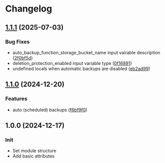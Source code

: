 # Changelog

## [1.1.1](https://github.com/Tensho/terraform-google-filestore/compare/v1.1.0...v1.1.1) (2025-07-03)


### Bug Fixes

* auto_backup_function_storage_bucket_name input vairable description ([2f0bf5d](https://github.com/Tensho/terraform-google-filestore/commit/2f0bf5dedba4b120ab4951387da785b42d841e0e))
* deletion_protection_enabled input variable type ([0f16891](https://github.com/Tensho/terraform-google-filestore/commit/0f168910681d796238d477f21bf086cce392c037))
* undefined locals when automatic backups are disabled ([eb2ad99](https://github.com/Tensho/terraform-google-filestore/commit/eb2ad99395e2d2b42d9a411d82eb81790d5a85fb))

## [1.1.0](https://github.com/Tensho/terraform-google-filestore/compare/v1.0.0...v1.1.0) (2024-12-20)


### Features

* auto (scheduled) backups ([f6bf9f0](https://github.com/Tensho/terraform-google-filestore/commit/f6bf9f0b279aa396be078c060823ee1ae3533b19))

## 1.0.0 (2024-12-17)

### Init

* Set module structure
* Add basic attributes

